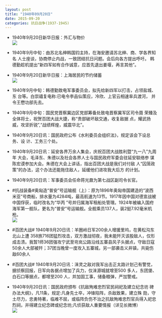 ```yaml
---
layout: post
title: "1940年09月20日"
date: 2015-09-20
categories: 抗日战争(1937-1945)
---
```


<meta name="referrer" content="no-referrer" />

- 1940年9月20日新华日报：外汇与物价 <br/><img src="https://ww2.sinaimg.cn/large/aca367d8jw1ew989ndf3tj211s0hgq97.jpg" />

- 1940年9月中旬：由苏北名绅韩国钧主持，在海安邀请苏北绅、商、学各界知名 人士座谈，协商停止内战，一致团结抗日问题。会后向各方提出呼吁。 韩德勤趁机提出“新四军如有合作诚意，应首先退出姜堰，再言其他”。 

- 1940年9月20日新华日报：上海居民的节约储蓄 <br/><img src="https://ww2.sinaimg.cn/large/aca367d8jw1ew96j5fk7cj20qs0xrtu1.jpg" />

- 1940年9月中旬：韩德勤致电军事委员会，拟先给新四军以打击，占领盐城、东 台等。白崇禧复电称:已电令李品仙策应，冷欣、上官云相速率兵渡河， 并令王懋功部先去。 

- 1940年9月中旬：国民党晋察冀边区党部筹备处致电晋察冀军区司令聂 荣臻及全体将士，祝贺百团大战大捷，称“贵部破坏敌交通，收复敌据 点，耀武扬威，攻坚折锐”,“战绩辉煌，威震华北”。 

- 1940年9月20日讯：国民政府公布《水利委员会组织法》，规定该会下设总务、设 计、工务三个处。 

- 1940年9月20日讯：延安各界万余人集会，庆祝百团大战胜利暨“九一八”九周年 大会，毛泽东、朱德以及社会各界人士与国民政府军委会驻延安联络参 谋陈宏谟参加大会。朱德在大会上讲话，指出百团大战是我们对付敌 人“囚笼政策”的办法，这个办法还能拖住敌人，延缓他们进攻我大后方 的计划。 

- 1940年9月20日讯：军事委员会任命蒋光鼐为第七战区副司令长官。 

- #抗战装备#奥匈造“普安”号运输舰（上）：原为1896年奥匈帝国建造的“波西米亚”号商船，排水量为4284吨，最高航速为13节。1917年因中国对德宣战被中国俘获，临时改名为“华丙 ”号并归属海军租船处管理。1924年被编入国府海军第一舰队，更名为“普安”号运输舰。全舰乘员137人，装2挺7.92毫米机枪。 <br/><img src="https://ww3.sinaimg.cn/large/aca367d8jw1ew8or2jagmj20b4062glm.jpg" />

- #百团大战# 1940年9月20日讯：羊圈岭日军200余人增援里坞，在黄松沟东北山上遭 358旅716团猛烈攻击，双方激战彻夜，我未能歼灭该股敌人，仅形成击溃。我暂1师36团强攻宁武至岢岚公路沿线五寨县风子头据点，守敌日寇50余人大部被歼；37团当晚曾一度攻入五寨城，另一部袭击义井镇，共毙伤敌60余人 

- #百团大战# 1940年9月20日讯：涞灵之敌对我军出击正太路计划己有警觉，据侦察回报，日军向各据点增加了兵力，仅涞源城就增至500 多人，东团堡、白石口等据点，都增至200 人，并加固工事，储备粮弹，严加警戒。 

- 1940年9月20日讯：国民政府颁布《抗敌殉难忠烈官民祠祀及建立纪念坊 碑办法大纲》，凡11条，规定:凡身先士卒，冲锋陷阵，杀敌致果，建立殊 勋，守土尽力，忠勇特著，临难不屈，或临阵负伤不治之抗敌殉难忠烈官兵得入祀忠烈祠，并得建立纪念碑或纪念坊;凡侦获敌人重要情报（详见长微博） <br/><img src="https://ww4.sinaimg.cn/large/aca367d8jw1ew8jkbsmyhj20c80ay0u9.jpg" />

